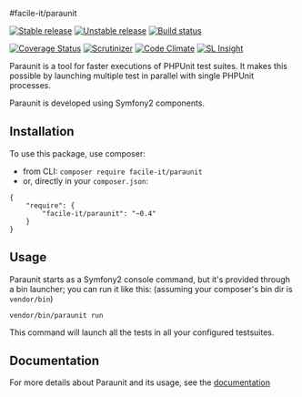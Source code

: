 #facile-it/paraunit

[![Stable release][Last stable image]][Packagist link]
[![Unstable release][Last unstable image]][Packagist link]
[![Build status][Master build image]][Master build link]

[![Coverage Status][Master coverage image]][Master coverage link]
[![Scrutinizer][Master scrutinizer image]][Master scrutinizer link]
[![Code Climate][Master climate image]][Master climate link]
[![SL Insight][SL Insight image]][SL Insight link]

Paraunit is a tool for faster executions of PHPUnit test suites. It makes this possible by launching multiple test in parallel with single PHPUnit processes.

Paraunit is developed using Symfony2 components.

## Installation
To use this package, use composer:

 * from CLI: `composer require facile-it/paraunit`
 * or, directly in your `composer.json`:

``` 
{
    "require": {
        "facile-it/paraunit": "~0.4"
    }
}
```

## Usage
Paraunit starts as a Symfony2 console command, but it's provided through a bin launcher; you can run it like this: (assuming your composer's bin dir is `vendor/bin`)

`vendor/bin/paraunit run`

This command will launch all the tests in all your configured testsuites.

## Documentation
For more details about Paraunit and its usage, see the [documentation](http://facile-it.github.io/paraunit/documentation/)

[Last stable image]: https://poser.pugx.org/facile-it/paraunit/version.svg
[Last unstable image]: https://poser.pugx.org/facile-it/paraunit/v/unstable.svg
[Master build image]: https://travis-ci.org/facile-it/paraunit.svg
[Master climate image]: https://codeclimate.com/github/facile-it/paraunit/badges/gpa.svg
[Master scrutinizer image]: https://scrutinizer-ci.com/g/facile-it/paraunit/badges/quality-score.png?b=master
[Master coverage image]: https://coveralls.io/repos/facile-it/paraunit/badge.svg?branch=master&service=github
[SL Insight image]: https://insight.sensiolabs.com/projects/6571b482-6e1d-4e0c-b215-94d757909b20/mini.png

[Packagist link]: https://packagist.org/packages/facile-it/paraunit
[Master build link]: https://travis-ci.org/facile-it/paraunit
[Master climate link]: https://codeclimate.com/github/facile-it/paraunit
[Master scrutinizer link]: https://scrutinizer-ci.com/g/facile-it/paraunit/?branch=master
[Master coverage link]: https://coveralls.io/github/facile-it/paraunit?branch=master
[SL Insight link]: https://insight.sensiolabs.com/projects/6571b482-6e1d-4e0c-b215-94d757909b20
